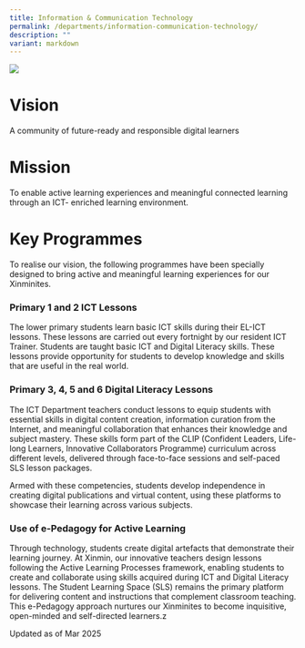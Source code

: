 ```yaml
---
title: Information & Communication Technology
permalink: /departments/information-communication-technology/
description: ""
variant: markdown
---
```

![](/images/Department%20Pics/ict%20dept%20s.jpg)

# **Vision** 
A community of future-ready and responsible digital learners

# **Mission** 
To enable active learning experiences and meaningful connected learning through an ICT- enriched learning environment.

# **Key Programmes**

To realise our vision, the following programmes have been specially designed to bring active and meaningful learning experiences for our Xinminites.

### Primary 1 and 2 ICT Lessons

The lower primary students learn basic ICT skills during their EL-ICT lessons. These lessons are carried out every fortnight by our resident ICT Trainer. Students are taught basic ICT and Digital Literacy skills. These lessons provide opportunity for students to develop knowledge and skills that are useful in the real world.

### Primary 3, 4, 5 and 6 Digital Literacy Lessons

The ICT Department teachers conduct lessons to equip students with essential skills in digital content creation, information curation from the Internet, and meaningful collaboration that enhances their knowledge and subject mastery. These skills form part of the CLIP (Confident Leaders, Life-long Learners, Innovative Collaborators Programme) curriculum across different levels, delivered through face-to-face sessions and self-paced SLS lesson packages.

Armed with these competencies, students develop independence in creating digital publications and virtual content, using these platforms to showcase their learning across various subjects.


### Use of e-Pedagogy for Active Learning

Through technology, students create digital artefacts that demonstrate their learning journey. At Xinmin, our innovative teachers design lessons following the Active Learning Processes framework, enabling students to create and collaborate using skills acquired during ICT and Digital Literacy lessons. The Student Learning Space (SLS) remains the primary platform for delivering content and instructions that complement classroom teaching. This e-Pedagogy approach nurtures our Xinminites to become inquisitive, open-minded and self-directed learners.z


Updated as of Mar 2025